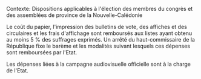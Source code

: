 Contexte: Dispositions applicables à l'élection des membres du congrès et des assemblées de province de la Nouvelle-Calédonie

Le coût du papier, l'impression des bulletins de vote, des affiches et des circulaires et les frais d'affichage sont remboursés aux listes ayant obtenu au moins 5 % des suffrages exprimés. Un arrêté du haut-commissaire de la République fixe le barème et les modalités suivant lesquels ces dépenses sont remboursées par l'Etat.

Les dépenses liées à la campagne audiovisuelle officielle sont à la charge de l'Etat.